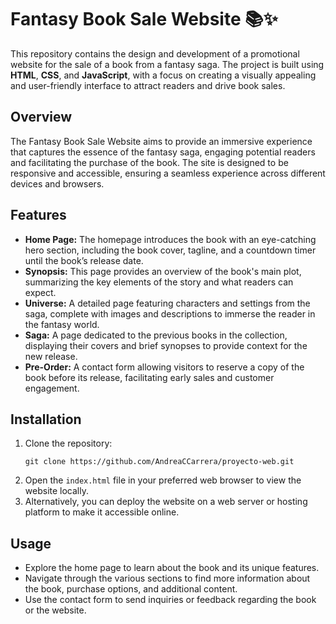 <h1>Fantasy Book Sale Website 📚✨</h1>

<p>This repository contains the design and development of a promotional website for the sale of a book from a fantasy saga. The project is built using <strong>HTML</strong>, <strong>CSS</strong>, and <strong>JavaScript</strong>, with a focus on creating a visually appealing and user-friendly interface to attract readers and drive book sales.</p>

<h2>Overview</h2>

<p>The Fantasy Book Sale Website aims to provide an immersive experience that captures the essence of the fantasy saga, engaging potential readers and facilitating the purchase of the book. The site is designed to be responsive and accessible, ensuring a seamless experience across different devices and browsers.</p>

<h2>Features</h2>

<ul>
  <li><strong>Home Page:</strong> The homepage introduces the book with an eye-catching hero section, including the book cover, tagline, and a countdown timer until the book’s release date.</li>
  <li><strong>Synopsis:</strong> This page provides an overview of the book's main plot, summarizing the key elements of the story and what readers can expect.</li>
  <li><strong>Universe:</strong> A detailed page featuring characters and settings from the saga, complete with images and descriptions to immerse the reader in the fantasy world.</li>
  <li><strong>Saga:</strong> A page dedicated to the previous books in the collection, displaying their covers and brief synopses to provide context for the new release.</li>
  <li><strong>Pre-Order:</strong> A contact form allowing visitors to reserve a copy of the book before its release, facilitating early sales and customer engagement.</li>
</ul>

<h2>Installation</h2>

<ol>
  <li>Clone the repository:</li>
  <pre><code>git clone https://github.com/AndreaCCarrera/proyecto-web.git</code></pre>
  <li>Open the <code>index.html</code> file in your preferred web browser to view the website locally.</li>
  <li>Alternatively, you can deploy the website on a web server or hosting platform to make it accessible online.</li>
</ol>

<h2>Usage</h2>

<ul>
  <li>Explore the home page to learn about the book and its unique features.</li>
  <li>Navigate through the various sections to find more information about the book, purchase options, and additional content.</li>
  <li>Use the contact form to send inquiries or feedback regarding the book or the website.</li>
</ul>
